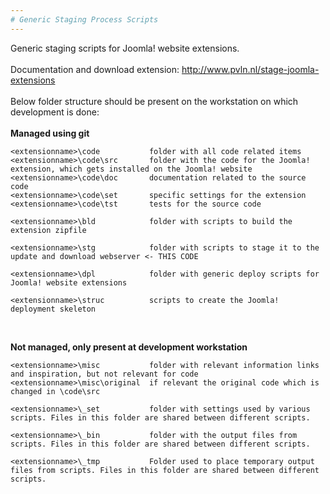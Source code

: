 ```yaml
--- 
# Generic Staging Process Scripts
--- 		
```

Generic staging scripts for Joomla! website extensions.<br/>
<br/>
Documentation and download extension: http://www.pvln.nl/stage-joomla-extensions<br/>
<br/>
Below folder structure should be present on the workstation on which development is done:<br/>
<br/>
__Managed using git__
``` 
<extensionname>\code           folder with all code related items
<extensionname>\code\src       folder with the code for the Joomla! extension, which gets installed on the Joomla! website
<extensionname>\code\doc       documentation related to the source code
<extensionname>\code\set       specific settings for the extension
<extensionname>\code\tst       tests for the source code
			 
<extensionname>\bld            folder with scripts to build the extension zipfile
		 
<extensionname>\stg            folder with scripts to stage it to the update and download webserver <- THIS CODE

<extensionname>\dpl            folder with generic deploy scripts for Joomla! website extensions
 
<extensionname>\struc          scripts to create the Joomla! deployment skeleton
```
<br>

__Not managed, only present at development workstation__
```
<extensionname>\misc           folder with relevant information links and inspiration, but not relevant for code
<extensionname>\misc\original  if relevant the original code which is changed in \code\src

<extensionname>\_set           folder with settings used by various scripts. Files in this folder are shared between different scripts.

<extensionname>\_bin           folder with the output files from scripts. Files in this folder are shared between different scripts.

<extensionname>\_tmp           Folder used to place temporary output files from scripts. Files in this folder are shared between different scripts.
``` 
<br/>
